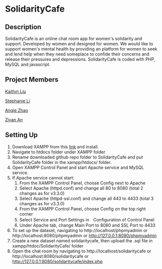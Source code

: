 # SolidarityCafe

## Description
SolidarityCafe is an online chat room app for women's solidarity and support. Developed by women and designed for women. We would like to support women's mental health by providing an platform for women to seek and lend help when they need someplace to confide their concerns and release their pressures and depressions. SolidarityCafe is coded with PHP, MySQL and javascript. 

## Project Members
[Kaitlyn Liu](https://github.com/kliu513)

[Stephanie Li](https://github.com/stephanieli000131)

[Angie Zhao](https://github.com/WAngieZhao)

[Ziyan An](https://github.com/ziyanan)

## Setting Up
1. Download XAMPP from this [link](https://www.apachefriends.org/index.html) and install. 
2. Navigate to htdocs folder under XAMPP folder
3. Rename downloaded github repo folder to SolidarityCafe and put SolidarityCafe folder in the xampp/htdocs/ folder.
4. Open XAMPP Control Panel and start Apache service and MySQL service. 
5. If Apache service cannot start:
    1. From the XAMPP Control Panel, choose Config next to Apache
    2. Select Apache (httpd.conf) and change all 80 to 8080 (total 2 changes as for v3.3.0)
    3. Select Apache (httpd-ssl.conf) and change all 443 to 4433 (total 3 changes as for v3.3.0)
    4. From the XAMPP Control Panel, choose Config on the top right corner
    5. Select Service and Port Settings in　Configuration of Control Panel
    6. Under Apache tab, change Main Port to 8080 and SSL Port to 4433
6. To set up the dataset, navigating to http://localhost/phpmyadmin or http://localhost:8080/phpmyadmin or http://127.0.0.1:8080/phpmyadmin
7. Create a new dataset named solidaritycafe, then upload the .sql file in xampp/htdoc/SolidarityCafe/ folder
8. Open the chat room by navigating to http://localhost/solidaritycafe or http://localhost:8080/solidaritycafe or http://127.0.0.1:8080/solidaritycafe/index.php
